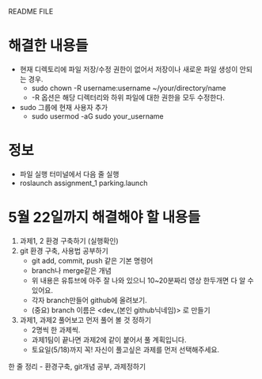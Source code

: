 README FILE
# 해결한 내용들
- 현재 디렉토리에 파일 저장/수정 권한이 없어서 저장이나 새로운 파일 생성이 안되는 경우.
    - sudo chown -R username:username ~/your/directory/name
    - -R 옵션은 해당 디렉터리와 하위 파일에 대한 권한을 모두 수정한다.
- sudo 그룹에 현재 사용자 추가
    - sudo usermod -aG sudo your_username


# 정보
- 파일 실행 터미널에서 다음 줄 실행
- roslaunch assignment_1 parking.launch

# 5월 22일까지 해결해야 할 내용들
1. 과제1, 2 환경 구축하기 (실행확인)
2. git 환경 구축, 사용법 공부하기
    - git add, commit, push 같은 기본 명령어
    - branch나 merge같은 개념
    - 위 내용은 유튜브에 아주 잘 나와 있으니 10~20분짜리 영상 한두개면 다 알 수 있어요.
    - 각자 branch만들어 github에 올려보기.
    - (중요) branch 이름은  <dev_(본인 github닉네임)> 로 만들기 
3. 과제1, 과제2 풀어보고 먼저 풀어 볼 것 정하기
    - 2명씩 한 과제씩.
    - 과제1팀이 끝나면 과제2에 같이 붙어서 풀 계획입니다.
    - 토요일(5/18)까지 꼭! 자신이 풀고싶은 과제를 먼저 선택해주세요.

한 줄 정리 - 환경구축, git개념 공부, 과제정하기
